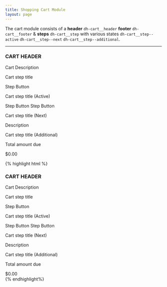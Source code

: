 ```yaml
---
title: Shopping Cart Module
layout: page
---
```


<p class="t-4">The cart module consists of a <strong>header</strong> <code>dh-cart__header</code> <strong>footer</strong> <code>dh-cart__footer</code> &amp; <strong>steps</strong> <code>dh-cart__step</code> with various states <code>dh-cart__step--active</code> <code>dh-cart__step--next</code> <code>dh-cart__step--additional</code>.</p>

<hr />

<div class="w-50 m-bottom-7">

<div class="dh-cart__wrapper">
    <div class="dh-cart__header">
        <h3>CART HEADER</h3>
        <p>Cart Description</p>
    </div><!--dh-cart__header-->
    <div class="dh-cart__step">
        <p class="dh-cart__heading">Cart step title</p>
        <a href"/">Step Button</a>
    </div><!--dh-cart__step-->
    <div class="dh-cart__step dh-cart__step--active">
        <p class="dh-cart__heading">Cart step title (Active)</p>
        <a href"/">Step Button</a>
        <a href"/">Step Button</a>
    </div><!--dh-cart__step-->
    <div class="dh-cart__step dh-cart__step--next">
            <p class="dh-cart__heading">Cart step title (Next)</p>
            <span>Description</span>
    </div><!--dh-cart__step-->
    <div class="dh-cart__step dh-cart__step--additional">
            <p class="dh-cart__heading">Cart step title (Additional)</p>
    </div><!--dh-cart__step-->
    <div class="dh-cart__footer">
        <div class="dh-cart__price"><p>Total amount due</p><span>$0.00</span></div>
    </div><!--dh-cart__footer-->
</div><!--dh-cart__wrapper-->

</div>

{% highlight html %}
<div class="dh-cart__wrapper">
    <div class="dh-cart__header">
        <h3>CART HEADER</h3>
        <p>Cart Description</p>
    </div><!--dh-cart__header-->
    <div class="dh-cart__step">
        <p class="dh-cart__heading">Cart step title</p>
        <a href"/">Step Button</a>
    </div><!--dh-cart__step-->
    <div class="dh-cart__step dh-cart__step--active">
        <p class="dh-cart__heading">Cart step title (Active)</p>
        <a href"/">Step Button</a>
        <a href"/">Step Button</a>
    </div><!--dh-cart__step-->
    <div class="dh-cart__step dh-cart__step--next">
            <p class="dh-cart__heading">Cart step title (Next)</p>
            <span>Description</span>
    </div><!--dh-cart__step-->
    <div class="dh-cart__step dh-cart__step--additional">
            <p class="dh-cart__heading">Cart step title (Additional)</p>
    </div><!--dh-cart__step-->
    <div class="dh-cart__footer">
        <div class="dh-cart__price"><p>Total amount due</p><span>$0.00</span></div>
    </div><!--dh-cart__footer-->
</div><!--dh-cart__wrapper-->
{% endhighlight%}